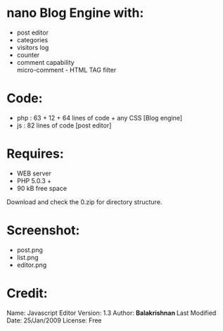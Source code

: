 # nano Blog Engine with: 
 

 * post editor
 * categories
 * visitors log
 * counter
 * comment capability  
   micro-comment - HTML TAG filter

 

# Code:

 * php : 63 + 12 + 64 lines of code + any CSS [Blog engine]
 *  js : 82 lines of code [post editor]


# Requires: 

 * WEB server
 * PHP 5.0.3 +
 * 90 kB free space

Download and check the 0.zip for directory structure.

# Screenshot:

- post.png
- list.png
- editor.png

# Credit:

Name: Javascript Editor
Version: 1.3
Author: <b> Balakrishnan </b>
Last Modified Date: 25/Jan/2009
License: Free













   
